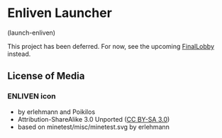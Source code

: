 # Enliven Launcher
(launch-enliven)

This project has been deferred. For now, see the upcoming
[FinalLobby](https://github.com/poikilos/FinalLobby) instead.

## License of Media

### ENLIVEN icon
- by erlehmann and Poikilos
- Attribution-ShareAlike 3.0 Unported
  ([CC BY-SA 3.0](http://creativecommons.org/licenses/by-sa/3.0/))
- based on minetest/misc/minetest.svg by erlehmann
